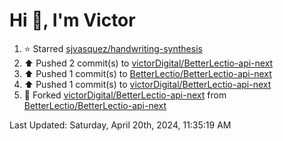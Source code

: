 <h1>Hi 👋, I'm Victor </h1>

<!--RECENT_ACTIVITY:start-->
1. ⭐ Starred [sjvasquez/handwriting-synthesis](https://github.com/sjvasquez/handwriting-synthesis)<br>
2. ⬆️ Pushed 2 commit(s) to [victorDigital/BetterLectio-api-next](https://github.com/victorDigital/BetterLectio-api-next)<br>
3. ⬆️ Pushed 1 commit(s) to [BetterLectio/BetterLectio-api-next](https://github.com/BetterLectio/BetterLectio-api-next)<br>
4. ⬆️ Pushed 1 commit(s) to [victorDigital/BetterLectio-api-next](https://github.com/victorDigital/BetterLectio-api-next)<br>
5. 🔱 Forked [victorDigital/BetterLectio-api-next](https://github.com/victorDigital/BetterLectio-api-next) from [BetterLectio/BetterLectio-api-next](https://github.com/BetterLectio/BetterLectio-api-next)<br>
<!--RECENT_ACTIVITY:end-->

<!--RECENT_ACTIVITY:last_update-->
Last Updated: Saturday, April 20th, 2024, 11:35:19 AM
<!--RECENT_ACTIVITY:last_update_end-->

